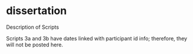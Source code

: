 # dissertation

Description of Scripts

Scripts 3a and 3b have dates linked with participant id info; therefore, they will not be posted here.
